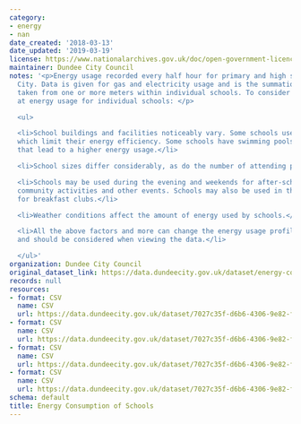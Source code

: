 ```yaml
---
category:
- energy
- nan
date_created: '2018-03-13'
date_updated: '2019-03-19'
license: https://www.nationalarchives.gov.uk/doc/open-government-licence/version/3/
maintainer: Dundee City Council
notes: '<p>Energy usage recorded every half hour for primary and high schools in Dundee
  City. Data is given for gas and electricity usage and is the summation of readings
  taken from one or more meters within individual schools. To consider when looking
  at energy usage for individual schools: </p>

  <ul>

  <li>School buildings and facilities noticeably vary. Some schools use older buildings
  which limit their energy efficiency. Some schools have swimming pools or other facilities
  that lead to a higher energy usage.</li>

  <li>School sizes differ considerably, as do the number of attending pupils and staff.</li>

  <li>Schools may be used during the evening and weekends for after-school clubs,
  community activities and other events. Schools may also be used in the mornings
  for breakfast clubs.</li>

  <li>Weather conditions affect the amount of energy used by schools.</li>

  <li>All the above factors and more can change the energy usage profile of the school
  and should be considered when viewing the data.</li>

  </ul>'
organization: Dundee City Council
original_dataset_link: https://data.dundeecity.gov.uk/dataset/energy-consumption-of-schools
records: null
resources:
- format: CSV
  name: CSV
  url: https://data.dundeecity.gov.uk/dataset/7027c35f-d6b6-4306-9e82-fd61dc1e2256/resource/96e14a3c-4828-49fd-a69a-057d8f99bc85/download/schools-energy-consumption-gas.csv
- format: CSV
  name: CSV
  url: https://data.dundeecity.gov.uk/dataset/7027c35f-d6b6-4306-9e82-fd61dc1e2256/resource/87e65e63-a756-4b7a-a8ea-4dfb751f8733/download/electricity-usage-130317-130318.csv
- format: CSV
  name: CSV
  url: https://data.dundeecity.gov.uk/dataset/7027c35f-d6b6-4306-9e82-fd61dc1e2256/resource/afb6b6e2-1c06-4645-abd1-d66a45cb49f8/download/schools-energy-consumption-gas-201617.csv
- format: CSV
  name: CSV
  url: https://data.dundeecity.gov.uk/dataset/7027c35f-d6b6-4306-9e82-fd61dc1e2256/resource/b2b26a6f-59fe-497b-a24f-0cb492499bb0/download/electricity-usage-120316-120317.csv
schema: default
title: Energy Consumption of Schools
---
```

